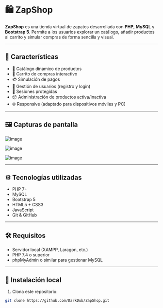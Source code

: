 # 🛍️ ZapShop

**ZapShop** es una tienda virtual de zapatos desarrollada con **PHP**, **MySQL** y **Bootstrap 5**. Permite a los usuarios explorar un catálogo, añadir productos al carrito y simular compras de forma sencilla y visual.

---

## 🚀 Características

- 🧾 Catálogo dinámico de productos
- 🛒 Carrito de compras interactivo
- 💳 Simulación de pagos
- 👤 Gestión de usuarios (registro y login)
- 🔐 Sesiones protegidas
- 📦 Administración de productos activa/inactiva
- 🌐 Responsive (adaptado para dispositivos móviles y PC)

---

## 🖼️ Capturas de pantalla
![image](https://github.com/user-attachments/assets/fa05e2a8-288d-425c-849f-e320c21ca3a8)

![image](https://github.com/user-attachments/assets/2dc3ae31-3101-4ad7-bccc-82c5baeb723a)

![image](https://github.com/user-attachments/assets/9d8f0d1a-4213-4e79-8c9b-c4117bb3156d)

---

## ⚙️ Tecnologías utilizadas

- PHP 7+
- MySQL
- Bootstrap 5
- HTML5 + CSS3
- JavaScript
- Git & GitHub

---

## 🛠️ Requisitos

- Servidor local (XAMPP, Laragon, etc.)
- PHP 7.4 o superior
- phpMyAdmin o similar para gestionar MySQL

---

## 🔧 Instalación local

1. Clona este repositorio:

```bash
git clone https://github.com/DarkDub/ZapShop.git
